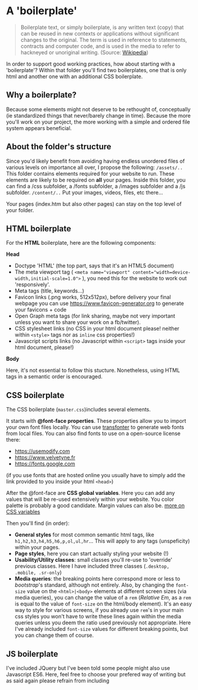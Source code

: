 # A 'boilerplate'

> Boilerplate text, or simply boilerplate, is any written text (copy) that can be reused in new contexts or applications without significant changes to the original. The term is used in reference to statements, contracts and computer code, and is used in the media to refer to hackneyed or unoriginal writing. (Source: [Wikipedia](https://en.wikipedia.org/wiki/Boilerplate_text))

In order to support good working practices, how about starting with a 'boilerplate'? Within that folder you'll find two boilerplates, one that is only html and another one with an additional CSS boilerplate.

## Why a boilerplate?

Because some elements might not deserve to be rethought of, conceptually (ie standardized things that never/barely change in time).
Because the more you'll work on your project, the more working with a simple and ordered file system appears beneficial.

## About the folder's structure

Since you'd likely benefit from avoiding having endless unordered files of various levels on importance all over, I propose the following:
`/assets/..`
This folder contains elements required for your website to run. These elements are likely to be required on **all** your pages. Inside this folder, you can find a /css subfolder, a /fonts subfolder, a /images subfolder and a /js subfolder.
`/content/..`
Put your images, videos, files, etc there...

Your pages (index.htm but also other pages) can stay on the top level of your folder.

## HTML boilerplate

For the **HTML** boilerplate, here are the following components:

**Head**

- Doctype 'HTML' (the top part, says that it's an HTML5 document)
- The meta viewport tag ( `<meta name="viewport" content="width=device-width,initial-scale=1.0">` ), you need this for the website to work out 'responsively'.
- Meta tags (title, keywords...)
- Favicon links (.png works, 512x512px), before delivery your final webpage you can use https://www.favicon-generator.org to generate your favicons + code
- Open Graph meta tags (for link sharing, maybe not very important unless you want to share your work on a fb/twitter).
- CSS stylesheet links (no CSS in your html document please! neither within `<style>` tags nor as `inline` css properties!)
- Javascript scripts links (no Javascript within `<script>` tags inside your html document, please!)

**Body**

Here, it's not essential to follow this stucture. Nonetheless, using HTML tags in a semantic order is encouraged.

## CSS boilerplate

The CSS boilerplate (`master.css`)includes several elements.

It starts with **@font-face properties**. These properties allow you to import your own font files locally.
You can use [transfonter](https://transfonter.org) to generate web fonts from local files.
You can also find fonts to use on a open-source license there:

- https://usemodify.com
- https://www.velvetyne.fr
- https://fonts.google.com

(if you use fonts that are hosted online you usually have to simply add the link provided to you inside your html `<head>`)

After the @font-face are **CSS global variables**. Here you can add any values that will be re-used extensively within your website. You color palette is probably a good candidate. Margin values can also be. [more on CSS variables](https://www.w3schools.com/css/css3_variables.asp)

Then you'll find (in order):

- **General styles** for most common semantic html tags, like `h1,h2,h3,h4,h5,h6,p,ol,ul,hr`... This will apply to any tags (unspeficity) within your pages.
- **Page styles**, here you can start actually styling your website (!)
- **Usability/Utility classes**: small classes you'll re-use to 'override' previous classes. Here I have included three classes (`.desktop, .mobile, .sr-only`)
- **Media queries**: the breaking points here correspond more or less to *bootstrap*'s standard, although not entirely. Also, by changing the `font-size` value on the `<html>|<body>` elements at different screen sizes (via media queries), you can change the value of a `rem` (*Relative Em*, as a `rem` is equal to the value of `font-size` on the html/body element). It's an easy way to style for various screens, if you already use `rem`'s in your main css styles you won't have to write these lines again within the media queries unless you deem the ratio used previously not appropriate. Here I've already included `font-size` values for different breaking points, but you can change them of course.

## JS boilerplate

I've included JQuery but I've been told some people might also use Javascript ES6. Here, feel free to choose your prefered way of writing but as said again please refrain from including <script> stuff in your html. If JQuery, you need to include your code afte the `$(document).ready(function() {` line. This means that JQuery will load your code after your html document will have been parsed within your browser. The effect is akind of putting your script after the `body` tag.
